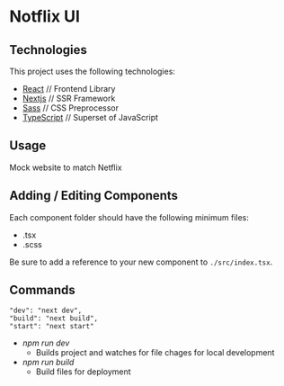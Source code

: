 # Notflix UI

## Technologies

This project uses the following technologies:

- [React](https://reactjs.org) // Frontend Library
- [Nextjs](https://nextjs.org/) // SSR Framework
- [Sass](https://sass-lang.com) // CSS Preprocessor
- [TypeScript](https://typescriptlang.org) // Superset of JavaScript

## Usage

Mock website to match Netflix

## Adding / Editing Components

Each component folder should have the following minimum files:

- .tsx
- .scss

Be sure to add a reference to your new component to `./src/index.tsx`.

## Commands

    "dev": "next dev",
    "build": "next build",
    "start": "next start"

- _npm run dev_
  - Builds project and watches for file chages for local development
- _npm run build_
  - Build files for deployment
